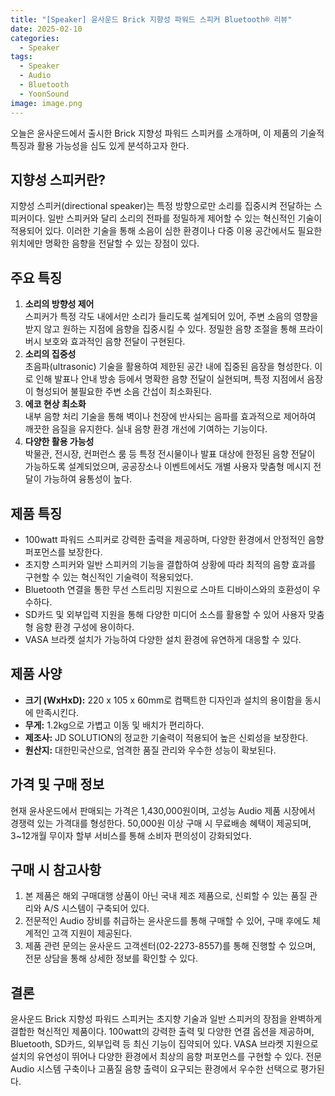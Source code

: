 ```yaml
---
title: "[Speaker] 윤사운드 Brick 지향성 파워드 스피커 Bluetooth® 리뷰"
date: 2025-02-10
categories:
  - Speaker
tags:
  - Speaker
  - Audio
  - Bluetooth
  - YoonSound
image: image.png
---
```


오늘은 윤사운드에서 출시한 Brick 지향성 파워드 스피커를 소개하며, 이 제품의 기술적 특징과 활용 가능성을 심도 있게 분석하고자 한다.

## 지향성 스피커란?

지향성 스피커(directional speaker)는 특정 방향으로만 소리를 집중시켜 전달하는 스피커이다. 일반 스피커와 달리 소리의 전파를 정밀하게 제어할 수 있는 혁신적인 기술이 적용되어 있다. 이러한 기술을 통해 소음이 심한 환경이나 다중 이용 공간에서도 필요한 위치에만 명확한 음향을 전달할 수 있는 장점이 있다.

## 주요 특징

1. **소리의 방향성 제어**  
   스피커가 특정 각도 내에서만 소리가 들리도록 설계되어 있어, 주변 소음의 영향을 받지 않고 원하는 지점에 음향을 집중시킬 수 있다. 정밀한 음향 조절을 통해 프라이버시 보호와 효과적인 음향 전달이 구현된다.
2. **소리의 집중성**  
   초음파(ultrasonic) 기술을 활용하여 제한된 공간 내에 집중된 음장을 형성한다. 이로 인해 발표나 안내 방송 등에서 명확한 음향 전달이 실현되며, 특정 지점에서 음장이 형성되어 불필요한 주변 소음 간섭이 최소화된다.
3. **에코 현상 최소화**  
   내부 음향 처리 기술을 통해 벽이나 천장에 반사되는 음파를 효과적으로 제어하여 깨끗한 음질을 유지한다. 실내 음향 환경 개선에 기여하는 기능이다.
4. **다양한 활용 가능성**  
   박물관, 전시장, 컨퍼런스 룸 등 특정 전시물이나 발표 대상에 한정된 음향 전달이 가능하도록 설계되었으며, 공공장소나 이벤트에서도 개별 사용자 맞춤형 메시지 전달이 가능하여 융통성이 높다.

## 제품 특징

- 100watt 파워드 스피커로 강력한 출력을 제공하며, 다양한 환경에서 안정적인 음향 퍼포먼스를 보장한다.
- 초지향 스피커와 일반 스피커의 기능을 결합하여 상황에 따라 최적의 음향 효과를 구현할 수 있는 혁신적인 기술력이 적용되었다.
- Bluetooth 연결을 통한 무선 스트리밍 지원으로 스마트 디바이스와의 호환성이 우수하다.
- SD카드 및 외부입력 지원을 통해 다양한 미디어 소스를 활용할 수 있어 사용자 맞춤형 음향 환경 구성에 용이하다.
- VASA 브라켓 설치가 가능하여 다양한 설치 환경에 유연하게 대응할 수 있다.

## 제품 사양

- **크기 (WxHxD):** 220 x 105 x 60mm로 컴팩트한 디자인과 설치의 용이함을 동시에 만족시킨다.
- **무게:** 1.2kg으로 가볍고 이동 및 배치가 편리하다.
- **제조사:** JD SOLUTION의 정교한 기술력이 적용되어 높은 신뢰성을 보장한다.
- **원산지:** 대한민국산으로, 엄격한 품질 관리와 우수한 성능이 확보된다.

## 가격 및 구매 정보

현재 윤사운드에서 판매되는 가격은 1,430,000원이며, 고성능 Audio 제품 시장에서 경쟁력 있는 가격대를 형성한다. 50,000원 이상 구매 시 무료배송 혜택이 제공되며, 3~12개월 무이자 할부 서비스를 통해 소비자 편의성이 강화되었다.

## 구매 시 참고사항 

1. 본 제품은 해외 구매대행 상품이 아닌 국내 제조 제품으로, 신뢰할 수 있는 품질 관리와 A/S 시스템이 구축되어 있다.
2. 전문적인 Audio 장비를 취급하는 윤사운드를 통해 구매할 수 있어, 구매 후에도 체계적인 고객 지원이 제공된다.
3. 제품 관련 문의는 윤사운드 고객센터(02-2273-8557)를 통해 진행할 수 있으며, 전문 상담을 통해 상세한 정보를 확인할 수 있다.

## 결론

윤사운드 Brick 지향성 파워드 스피커는 초지향 기술과 일반 스피커의 장점을 완벽하게 결합한 혁신적인 제품이다. 100watt의 강력한 출력 및 다양한 연결 옵션을 제공하며, Bluetooth, SD카드, 외부입력 등 최신 기능이 집약되어 있다. VASA 브라켓 지원으로 설치의 유연성이 뛰어나 다양한 환경에서 최상의 음향 퍼포먼스를 구현할 수 있다. 전문 Audio 시스템 구축이나 고품질 음향 출력이 요구되는 환경에서 우수한 선택으로 평가된다. 